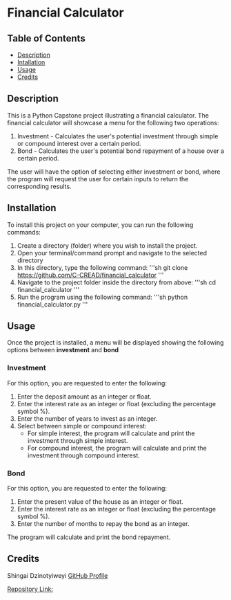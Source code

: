 # Financial Calculator

## Table of Contents
- [Description](#description)
- [Intallation](#installation)
- [Usage](#usage)
- [Credits](#credits)


## Description
This is a Python Capstone project illustrating a financial calculator. The financial calculator will showcase a menu for the following two operations:
1. Investment - Calculates the user's potential investment through simple or compound interest over a certain period.
2. Bond - Calculates the user's potential bond repayment of a house over a certain period.

The user will have the option of selecting either investment or bond, where the program will request the user for certain inputs to return the corresponding results. 

## Installation 
To install this project on your computer, you can run the following commands:
1. Create a directory (folder) where you wish to install the project.
2. Open your terminal/command prompt and navigate to the selected directory
3. In this directory, type the following command:
     '''sh
     git clone https://github.com/C-CREAD/financial_calculator
     '''
4. Navigate to the project folder inside the directory from above:
     '''sh
     cd financial_calculator
     '''
5. Run the program using the following command:
     '''sh
     python financial_calculator.py 
     '''

## Usage
Once the project is installed, a menu will be displayed showing the following options between **investment** and **bond**

### Investment
For this option, you are requested to enter the following:
1. Enter the deposit amount as an integer or float. 
2. Enter the interest rate as an integer or float (excluding the percentage symbol %).
3. Enter the number of years to invest as an integer.
4. Select between simple or compound interest:
   - For simple interest, the program will calculate and print the investment through simple interest.
   - For compound interest, the program will calculate and print the investment through compound interest.

### Bond
For this option, you are requested to enter the following:
1. Enter the present value of the house as an integer or float.
2. Enter the interest rate as an integer or float (excluding the percentage symbol %).
3. Enter the number of months to repay the bond as an integer.

The program will calculate and print the bond repayment.

## Credits
Shingai Dzinotyiweyi [GitHub Profile](https://https://github.com/C-CREAD/)

[Repository Link:](https://github.com/C-CREAD/financial_calculator) 
